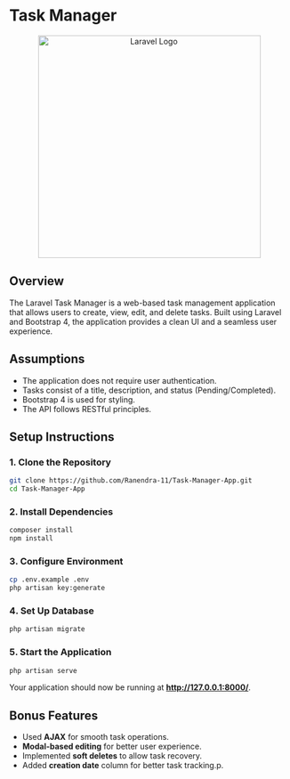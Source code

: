 # Task Manager

<p align="center"><a href="https://laravel.com" target="_blank"><img src="https://images-platform.99static.com/8mc2pZDV0s_nXHMZOF--H-QhZzY=/500x500/top/smart/99designs-contests-attachments/20/20319/attachment_20319607" width="400" alt="Laravel Logo"></a></p>



## Overview

The Laravel Task Manager is a web-based task management application that allows users to create, view, edit, and delete tasks. Built using Laravel and Bootstrap 4, the application provides a clean UI and a seamless user experience.

## Assumptions
- The application does not require user authentication.
- Tasks consist of a title, description, and status (Pending/Completed).
- Bootstrap 4 is used for styling.
- The API follows RESTful principles.

## Setup Instructions

### 1️. Clone the Repository
```bash
git clone https://github.com/Ranendra-11/Task-Manager-App.git
cd Task-Manager-App
```

### 2️. Install Dependencies
```bash
composer install
npm install
```

### 3️. Configure Environment
```bash
cp .env.example .env
php artisan key:generate
```

### 4️. Set Up Database
```bash
php artisan migrate
```

### 5️. Start the Application
```bash
php artisan serve
```
Your application should now be running at **http://127.0.0.1:8000/**.

## Bonus Features
- Used **AJAX** for smooth task operations.
- **Modal-based editing** for better user experience.
- Implemented **soft deletes** to allow task recovery.
- Added **creation date** column for better task tracking.p.

